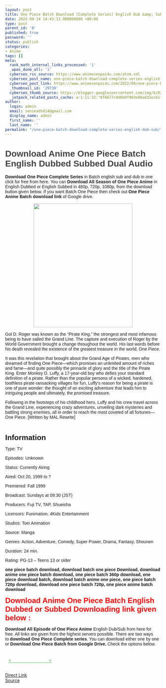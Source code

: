 ```yaml
---
layout: post
title: One Piece Batch Download (Complete Series) English Dub &amp; Sub
date: 2022-09-14 14:43:13.000000000 +00:00
type: post
parent_id: '0'
published: true
password: ''
status: publish
categories:
- Anime
tags: []
meta:
  rank_math_internal_links_processed: '1'
  _wpas_done_all: '1'
  cyberseo_rss_source: https://www.animesenpai4u.com/atom.xml
  cyberseo_post_name: one-piece-batch-download-complete-series-english-dub-sub
  cyberseo_post_link: https://www.animesenpai4u.com/2022/09/one-piece-batch-download-complete.html
  _thumbnail_id: '29730'
  cyberseo_thumb_source: https://blogger.googleusercontent.com/img/b/R29vZ2xl/AVvXsEi7D3pBfjE1FX_b5uqTFKYnY9uP5wQfNpHS7Uv6__YUMpVEfTEh62XndhTtRsopR85wzOTTRVekccWYbU0qVE3dVYEn17oHrWueR__iZ83m-iLXdwj1k1XxMHzC7Xe6C5c1sAImEF4IyKjWWItWcdpODl3BtSyNID4Z1z6ww-q0W22-B7d_zLkqSNLN/w320-h400/theonepieceofficial-20220914-0001.jpg
  _jetpack_related_posts_cache: a:1:{s:32:"8f6677c9d6b0f903e98ad32ec61f8deb";a:2:{s:7:"expires";i:1663210385;s:7:"payload";a:3:{i:0;a:1:{s:2:"id";i:29585;}i:1;a:1:{s:2:"id";i:29658;}i:2;a:1:{s:2:"id";i:29603;}}}}
author:
  login: admin
  email: senseads014@gmail.com
  display_name: admin
  first_name: ''
  last_name: ''
permalink: "/one-piece-batch-download-complete-series-english-dub-sub/"
---
```

<h1 style="text-align: left"><span style="color: #444444;font-family: arial">Download Anime One Piece Batch English Dubbed Subbed Dual Audio&nbsp;</span></h1>
<p><span style="font-family: arial"><b>Download One Piece Complete Series</b>&nbsp;in Batch english sub and dub in one click for free from here. You can&nbsp;<b>Download All Season of One Piece Anime&nbsp;</b>in English Dubbed or English Subbed in 480p, 720p, 1080p, from the download button given below. If you want Batch One Piece then check out&nbsp;<b>One Piece Anime Batch download link</b>&nbsp;of Google drive.<br /></span></p>
<div class="separator" style="clear: both;text-align: center"><a href="https://blogger.googleusercontent.com/img/b/R29vZ2xl/AVvXsEi7D3pBfjE1FX_b5uqTFKYnY9uP5wQfNpHS7Uv6__YUMpVEfTEh62XndhTtRsopR85wzOTTRVekccWYbU0qVE3dVYEn17oHrWueR__iZ83m-iLXdwj1k1XxMHzC7Xe6C5c1sAImEF4IyKjWWItWcdpODl3BtSyNID4Z1z6ww-q0W22-B7d_zLkqSNLN/s1350/theonepieceofficial-20220914-0001.jpg" style="margin-left: 1em;margin-right: 1em"><img border="0" data-original-height="1350" data-original-width="1080" height="400" src="{{ site.baseurl }}/assets/2022/09/theonepieceofficial-20220914-0001.jpg" width="320" /></a></div>
<p><span style="font-family: arial">Gol D. Roger was known as the “Pirate King,” the strongest and most infamous being to have sailed the Grand Line. The capture and execution of Roger by the World Government brought a change throughout the world. His last words before his death revealed the existence of the greatest treasure in the world, One Piece.</span>
<p><span style="font-family: arial">It was this revelation that brought about the Grand Age of Pirates, men who dreamed of finding One Piece—which promises an unlimited amount of riches and fame—and quite possibly the pinnacle of glory and the title of the Pirate King. Enter Monkey D. Luffy, a 17-year-old boy who defies your standard definition of a pirate. Rather than the popular persona of a wicked, hardened, toothless pirate ransacking villages for fun, Luffy’s reason for being a pirate is one of pure wonder: the thought of an exciting adventure that leads him to intriguing people and ultimately, the promised treasure.</span></p>
<p><span style="font-family: arial">Following in the footsteps of his childhood hero, Luffy and his crew travel across the Grand Line, experiencing crazy adventures, unveiling dark mysteries and battling strong enemies, all in order to reach the most coveted of all fortunes—One Piece. [Written by MAL Rewrite]</span></p>
<p><span style="font-family: arial"><br /></span></p>
<p><span style="font-family: arial"><b><span style="font-size: x-large">Information</span></b>&nbsp;</span></p>
<p><span style="font-family: arial">Type: TV</span></p>
<p><span style="font-family: arial">Episodes: Unknown</span></p>
<p><span style="font-family: arial">Status: Currently Airing</span></p>
<p><span style="font-family: arial">Aired: Oct 20, 1999 to ?</span></p>
<p><span style="font-family: arial">Premiered: Fall 1999</span></p>
<p><span style="font-family: arial">Broadcast: Sundays at 09:30 (JST)</span></p>
<p><span style="font-family: arial">Producers: Fuji TV, TAP, Shueisha</span></p>
<p><span style="font-family: arial">Licensors: Funimation, 4Kids Entertainment</span></p>
<p><span style="font-family: arial">Studios: Toei Animation</span></p>
<p><span style="font-family: arial">Source: Manga</span></p>
<p><span style="font-family: arial">Genres: Action, Adventure, Comedy, Super Power, Drama, Fantasy, Shounen</span></p>
<p><span style="font-family: arial">Duration: 24 min.</span></p>
<p><span style="font-family: arial">Rating: PG-13 – Teens 13 or older</span></p>
<div><b><span style="font-family: arial">one piece batch download, download batch one piece Download, download anime one piece batch download, one piece batch 360p download, one piece download batch, download batch anime one piece, one piece batch 720p download, download one piece batch 720p, one piece anime batch download&nbsp;</span></b></div>
<p><b><span style="color: red;font-family: arial;font-size: x-large">Download Anime One Piece Batch English Dubbed or Subbed Downloading link given below :&nbsp;</span></b></p>
<p><span style="font-family: arial"><b>Download All Episode of One Piece Anime</b>&nbsp;English Dub/Sub from here for free. All links are given from the highest servers possible. There are two ways to&nbsp;<b>download One Piece Complete series</b>. You can download either one by one or&nbsp;<b>Download One Piece Batch from Google Drive.&nbsp;</b>Check&nbsp;the options below.</span></p>
<div style="border: 0px;color: #3c4043;font-family: Raleway, Arial, sans-serif;font-size: 15px;margin: 0px;padding: 0px;vertical-align: baseline"></div>
<div style="border: 0px;color: #3c4043;font-family: Raleway, Arial, sans-serif;font-size: 15px;margin: 0px;padding: 0px;vertical-align: baseline">
<h3 style="background: 0px 0px;border: 0px;color: var(--title-color);font-family: Hanuman, Ruda, sans-serif;font-size: 21px;line-height: 1.3;margin: 0px 0px 20px;padding: 0px;text-align: center;vertical-align: baseline"><span style="background: 0px 0px;border: 0px;font-family: arial;margin: 0px;padding: 0px;vertical-align: baseline"><a href="https://allseason4u.blogspot.com/2022/09/one-piece-complete-series.html" style="background: 0px 0px;border: 0px;color: #4caf50;margin: 0px;padding: 0px;vertical-align: baseline" target="_blank" rel="noopener" /></span></h3>
<p style="background: 0px 0px;border: 0px;color: #2c3e50;margin: 0px 0px 25px;padding: 0px;text-align: left;vertical-align: baseline">
<div class="notif_button" style="border-radius: 4px;border: 0px;margin: 20px auto 0px;max-width: 1080px;padding: 10px;vertical-align: baseline"><span style="background: 0px 0px;border: 0px;margin: 0px;padding: 0px;vertical-align: baseline"><span style="background: 0px 0px;border: 0px;margin: 0px;padding: 0px;vertical-align: baseline">⚡</span></span><span style="background: 0px 0px;border: 0px;color: white;margin: 0px;padding: 0px;vertical-align: baseline">&nbsp;Watch/Download&nbsp;</span><span style="background: 0px 0px;border: 0px;margin: 0px;padding: 0px;vertical-align: baseline">⚡</span></div>
</div>
<p></p>
<div class="divbtn"> <a href="https://handymansurrender.com/fihup8buzv?key=94550f7ce39444073321dde3b8782f97" class="btn"><i class="fa fa-download"></i> Direct Link</a> <br /><a href="https://www.animesenpai4u.com/2022/09/one-piece-batch-download-complete.html">Source</a> </div>
